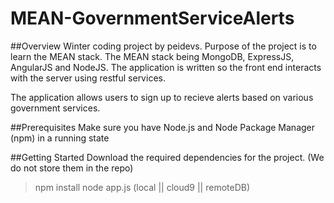 MEAN-GovernmentServiceAlerts
============================

##Overview
Winter coding project by peidevs. Purpose of the project is to learn the MEAN stack. The MEAN stack being MongoDB, ExpressJS, AngularJS and NodeJS. The application is written so the front end interacts with the server using restful services.

The application allows users to sign up to recieve alerts based on various government services.

##Prerequisites
Make sure you have Node.js and Node Package Manager (npm) in a running state

##Getting Started
Download the required dependencies for the project. (We do not store them in the repo)
> npm install
> node app.js (local || cloud9 || remoteDB)


